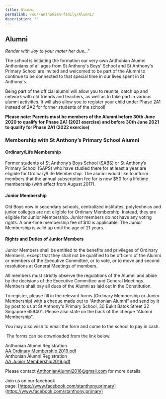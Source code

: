 ```yaml
---
title: Alumni
permalink: /our-anthonian-family/Alumni/
description: ""
---
```

## Alumni 

_Render with Joy to your mater her due..."_

  

The school is initiating the formation our very own Anthonian Alumni. Anthonians of all ages from St Anthony's Boys' School and St Anthony's Primary School are invited and welcomed to be part of the Alumni to continue to be connected to that special time in our lives spent in St Anthony's.  

  

Being part of the official alumni will allow you to reunite, catch up and network with old friends and teachers, as well as to take part in various alumni activities. It will also allow you to register your child under Phase 2A1 instead of 2A2 for former students of the school!

  

**Please note: Parents must be members of the Alumni before 30th June 2020 to qualify for Phase 2A1 (2021 exercise) and before 30th June 2021 to qualify for Phase 2A1 (2022 exercise)**

### **Membership with St Anthony’s Primary School Alumni**

#### **Ordinary/Life Membership**

  

Former students of St Anthony’s Boys School (SABS) or St Anthony’s Primary School (SAPS) who have studied there for at least a year are eligible for Ordinary/Life Membership. The alumni would like to inform members that the annual subscription fee for is now $50 for a lifetime membership (with effect from August 2017).

  

#### **Junior Membership**

  

Old Boys now in secondary schools, centralized institutes, polytechnics and junior colleges are not eligible for Ordinary Membership. Instead, they are eligible for Junior Membership. Junior members do not have any voting rights. A one-time membership fee of $10 is applicable. The Junior Membership is valid up until the age of 21 years.

  

#### **Rights and Duties of Junior Members**

  

Junior Members shall be entitled to the benefits and privileges of Ordinary Members, except that they shall not be qualified to be officers of the Alumni or members of the Executive Committee, or to vote, or to move and second resolutions at General Meetings of members.

  

All members must strictly observe the regulations of the Alumni and abide by the decisions of the Executive Committee and General Meetings. Members shall pay all dues of the Alumni as laid out in the Constitution.

  

To register, please fill in the relevant forms (Ordinary Membership or Junior Membership) with a cheque made out to “Anthonian Alumni” and send by it by post to us at St Anthony's Primary School, 30 Bukit Batok Street 32 Singapore 659401. Please also state on the back of the cheque "Alumni Membership".

  

You may also wish to email the form and come to the school to pay in cash.

  

 The forms can be downloaded from the link below.
 
 Anthonian Alumni Registration<br>
 [AA Ordinary Membership 2019.pdf](/files/AA%20Ordinary%20%20Membership%202019.pdf)<br>
 Anthonian Alumni Registration<br>
 [AA Junior Membership2019.pdf](/files/AA%20Junior%20Membership2019.pdf)
 
 Please contact [AnthonianAlumni2016@gmail.com](mailto:AnthonianAlumni2016@gmail.com) for more details.

Join us on our facebook page: [https://www.facebook.com/stanthony.primary](https://www.facebook.com/stanthony.primary)